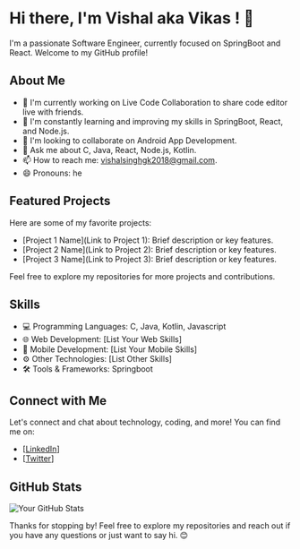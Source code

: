 # Hi there, I'm Vishal aka Vikas ! 👋

I'm a passionate Software Engineer, currently focused on SpringBoot and React. Welcome to my GitHub profile!

## About Me

- 🔭 I'm currently working on Live Code Collaboration to share code editor live with friends.
- 🌱 I'm constantly learning and improving my skills in SpringBoot, React, and Node.js.
- 👯 I'm looking to collaborate on Android App Development.
- 💬 Ask me about C, Java, React, Node.js, Kotlin.
- 📫 How to reach me: vishalsinghgk2018@gmail.com.
- 😄 Pronouns: he

## Featured Projects

Here are some of my favorite projects:

- [Project 1 Name](Link to Project 1): Brief description or key features.
- [Project 2 Name](Link to Project 2): Brief description or key features.
- [Project 3 Name](Link to Project 3): Brief description or key features.

Feel free to explore my repositories for more projects and contributions.

## Skills

- 💻 Programming Languages: C, Java, Kotlin, Javascript
- 🌐 Web Development: [List Your Web Skills]
- 📱 Mobile Development: [List Your Mobile Skills]
- ⚙️ Other Technologies: [List Other Skills]
- 🛠️ Tools & Frameworks: Springboot

## Connect with Me

Let's connect and chat about technology, coding, and more! You can find me on:

- [[LinkedIn](https://www.linkedin.com/in/vishal7663/)]
- [[Twitter](https://twitter.com/vikas7663)]

## GitHub Stats

![Your GitHub Stats](https://github-readme-stats.vercel.app/api?username=Vikasss7663&show_icons=true)

Thanks for stopping by! Feel free to explore my repositories and reach out if you have any questions or just want to say hi. 😊
